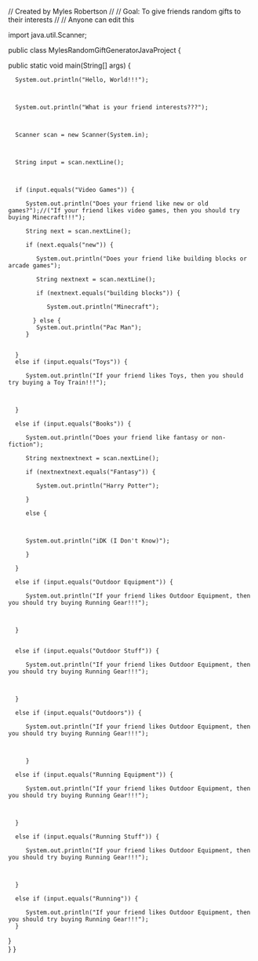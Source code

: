 // Created by Myles Robertson
//
// Goal: To give friends random gifts to their interests
//
// Anyone can edit this

import java.util.Scanner;



public class MylesRandomGiftGeneratorJavaProject {



   public static void main(String[] args) {
      
      System.out.println("Hello, World!!!");
      
      
      
      System.out.println("What is your friend interests???");
      
      
      
      Scanner scan = new Scanner(System.in);
      
      
      
      String input = scan.nextLine();
      
      
      
      if (input.equals("Video Games")) {
      
         System.out.println("Does your friend like new or old games?");//("If your friend likes video games, then you should try buying Minecraft!!!");
         
         String next = scan.nextLine();
         
         if (next.equals("new")) {
         
            System.out.println("Does your friend like building blocks or arcade games");
            
            String nextnext = scan.nextLine();
            
            if (nextnext.equals("building blocks")) {
            
               System.out.println("Minecraft");
               
           } else {
            System.out.println("Pac Man");
         }
         
      
      }
      else if (input.equals("Toys")) {
         
         System.out.println("If your friend likes Toys, then you should try buying a Toy Train!!!");
         
         
         
      }
      
      else if (input.equals("Books")) {
      
         System.out.println("Does your friend like fantasy or non-fiction");
         
         String nextnextnext = scan.nextLine();
         
         if (nextnextnext.equals("Fantasy")) {
      
            System.out.println("Harry Potter");
         
         }
         
         else {
         
         
         
         System.out.println("iDK (I Don't Know)");
         
         }
         
      }
      
      else if (input.equals("Outdoor Equipment")) {
      
         System.out.println("If your friend likes Outdoor Equipment, then you should try buying Running Gear!!!");
         
         
         
      }
      
      
      else if (input.equals("Outdoor Stuff")) {
      
         System.out.println("If your friend likes Outdoor Equipment, then you should try buying Running Gear!!!");
         
         
         
      }
      
      else if (input.equals("Outdoors")) {
      
         System.out.println("If your friend likes Outdoor Equipment, then you should try buying Running Gear!!!");
         
         
         
         }
      
      else if (input.equals("Running Equipment")) {
      
         System.out.println("If your friend likes Outdoor Equipment, then you should try buying Running Gear!!!");
         
         
         
      }
      
      else if (input.equals("Running Stuff")) {
      
         System.out.println("If your friend likes Outdoor Equipment, then you should try buying Running Gear!!!");
         
         
         
      }
      
      else if (input.equals("Running")) {
      
         System.out.println("If your friend likes Outdoor Equipment, then you should try buying Running Gear!!!");
      }
   }   
   }
 }     
         
